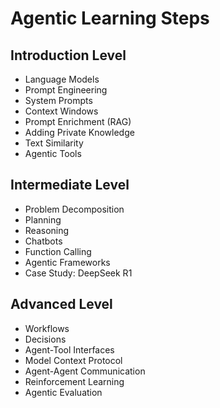# Agentic Learning Steps

## Introduction Level

- Language Models
- Prompt Engineering
- System Prompts
- Context Windows
- Prompt Enrichment (RAG)
- Adding Private Knowledge
- Text Similarity
- Agentic Tools

## Intermediate Level

- Problem Decomposition
- Planning
- Reasoning
- Chatbots
- Function Calling
- Agentic Frameworks
- Case Study: DeepSeek R1

## Advanced Level

- Workflows
- Decisions
- Agent-Tool Interfaces
- Model Context Protocol
- Agent-Agent Communication
- Reinforcement Learning
- Agentic Evaluation



